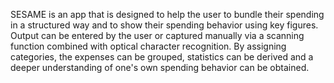 SESAME is an app that is designed to help the user to bundle their spending in a structured way and to show their spending behavior using key figures. Output can be entered by the user or captured manually via a scanning function combined with optical character recognition. By assigning categories, the expenses can be grouped, statistics can be derived and a deeper understanding of one's own spending behavior can be obtained.